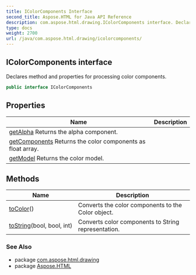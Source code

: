 ```yaml
---
title: IColorComponents Interface
second_title: Aspose.HTML for Java API Reference
description: com.aspose.html.drawing.IColorComponents interface. Declares method and properties for processing color components
type: docs
weight: 2700
url: /java/com.aspose.html.drawing/icolorcomponents/
---
```

## IColorComponents interface

Declares method and properties for processing color components.

```java
public interface IColorComponents
```

## Properties

| Name | Description |
| --- | --- |
| [getAlpha](../../com.aspose.html.drawing/icolorcomponents/alpha/) Returns the alpha component. |
| [getComponents](../../com.aspose.html.drawing/icolorcomponents/components/) Returns the color components as float array. |
| [getModel](../../com.aspose.html.drawing/icolorcomponents/model/) Returns the color model. |

## Methods

| Name | Description |
| --- | --- |
| [toColor](../../com.aspose.html.drawing/icolorcomponents/tocolor/)() | Converts the color components to the Color object. |
| [toString](../../com.aspose.html.drawing/icolorcomponents/toString/)(bool, bool, int) | Converts color components to String representation. |

### See Also

* package [com.aspose.html.drawing](../../com.aspose.html.drawing/)
* package [Aspose.HTML](../../)
